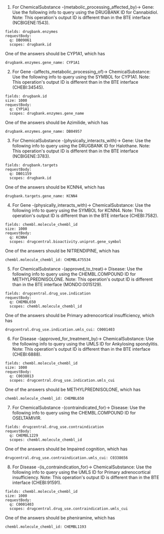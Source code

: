 1. For ChemicalSubstance -(metabolic_processing_affected_by)-> Gene: Use the following info to query using the DRUGBANK ID for Cannabidiol. 
Note: This operation's output ID is different than in the BTE interface (NCBIGENE:1543). 
```
fields: drugbank.enzymes
requestBody:
  q: DB09061    
  scopes: drugbank.id
```
One of the answers should be CYP1A1, which has
```
drugbank.enzymes.gene_name: CYP1A1
```


2. For Gene -(affects_metabolic_processing_of)-> ChemicalSubstance: Use the following info to query using the SYMBOL for CYP1A1. 
Note: This operation's output ID is different than in the BTE interface (CHEBI:34545). 
```
fields: drugbank.id
size: 1000
requestBody:
  q: CYP1A1    
  scopes: drugbank.enzymes.gene_name
```
One of the answers should be Azimilide, which has 
```
drugbank.enzymes.gene_name: DB04957
```


3. For ChemicalSubstance -(physically_interacts_with)-> Gene: Use the following info to query using the DRUGBANK ID for Halothane. 
Note: This operation's output ID is different than in the BTE interface (NCBIGENE:3783). 
```
fields: drugbank.targets
requestBody:
  q: DB01159    
  scopes: drugbank.id
```
One of the answers should be KCNN4, which has
```
drugbank.targets.gene_name: KCNN4
```


4. For Gene -(physically_interacts_with)-> ChemicalSubstance: Use the following info to query using the SYMBOL for KCNN4. 
Note: This operation's output ID is different than in the BTE interface (CHEBI:7582). 
```
fields: chembl.molecule_chembl_id
size: 1000
requestBody:
  q: KCNN4    
  scopes: drugcentral.bioactivity.uniprot.gene_symbol
```
One of the answers should be NITRENDIPINE, which has 
```
chembl.molecule_chembl_id: CHEMBL475534
```


5. For ChemicalSubstance -(approved_to_treat)-> Disease: Use the following info to query using the CHEMBL.COMPOUND ID for METHYLPREDNISOLONE. 
Note: This operation's output ID is different than in the BTE interface (MONDO:0015129). 
```
fields: drugcentral.drug_use.indication
requestBody:
  q: CHEMBL650    
  scopes: chembl.molecule_chembl_id
```
One of the answers should be Primary adrenocortical insufficiency, which has
```
drugcentral.drug_use.indication.umls_cui: C0001403
```


6. For Disease -(approved_for_treatment_by)-> ChemicalSubstance: Use the following info to query using the UMLS ID for Ankylosing spondylitis. 
Note: This operation's output ID is different than in the BTE interface (CHEBI:6888). 
```
fields: chembl.molecule_chembl_id
size: 1000
requestBody:
  q: C0038013    
  scopes: drugcentral.drug_use.indication.umls_cui
```
One of the answers should be METHYLPREDNISOLONE, which has
```
chembl.molecule_chembl_id: CHEMBL650
```


7. For ChemicalSubstance -(contraindicated_for)-> Disease: Use the following info to query using the CHEMBL.COMPOUND ID for OSELTAMIVIR. 
```
fields: drugcentral.drug_use.contraindication
requestBody:
  q: CHEMBL1229    
  scopes: chembl.molecule_chembl_id
```
One of the answers should be Impaired cognition, which has
```
drugcentral.drug_use.contraindication.umls_cui: C0338656
```


8. For Disease -(is_contraindication_for)-> ChemicalSubstance: Use the following info to query using the UMLS ID for Primary adrenocortical insufficiency. 
Note: This operation's output ID is different than in the BTE interface (CHEBI:91591). 
```
fields: chembl.molecule_chembl_id
size: 1000
requestBody:
  q: C0001403
  scopes: drugcentral.drug_use.contraindication.umls_cui
```
One of the answers should be pheniramine, which has
```
chembl.molecule_chembl_id: CHEMBL1193
```